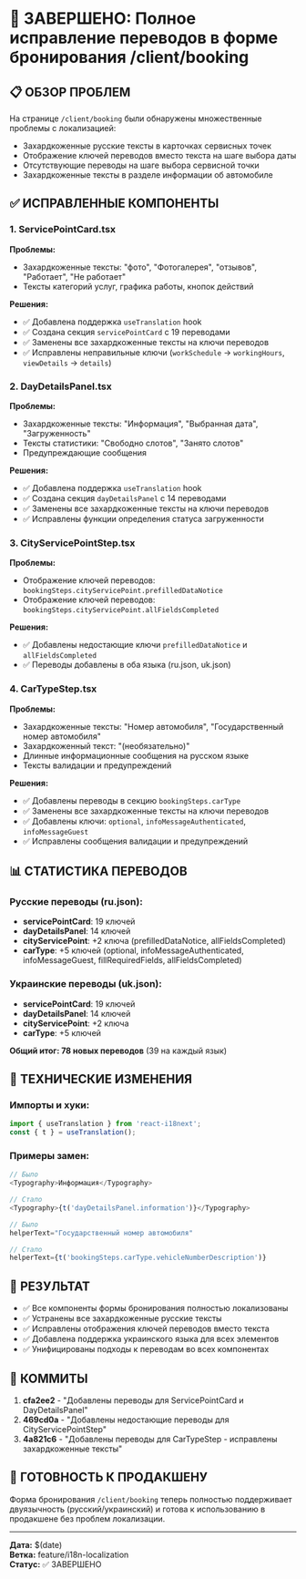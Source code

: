# 🎯 ЗАВЕРШЕНО: Полное исправление переводов в форме бронирования /client/booking

## 📋 ОБЗОР ПРОБЛЕМ
На странице `/client/booking` были обнаружены множественные проблемы с локализацией:
- Захардкоженные русские тексты в карточках сервисных точек
- Отображение ключей переводов вместо текста на шаге выбора даты
- Отсутствующие переводы на шаге выбора сервисной точки
- Захардкоженные тексты в разделе информации об автомобиле

## ✅ ИСПРАВЛЕННЫЕ КОМПОНЕНТЫ

### 1. ServicePointCard.tsx
**Проблемы:**
- Захардкоженные тексты: "фото", "Фотогалерея", "отзывов", "Работает", "Не работает"
- Тексты категорий услуг, графика работы, кнопок действий

**Решения:**
- ✅ Добавлена поддержка `useTranslation` hook
- ✅ Создана секция `servicePointCard` с 19 переводами
- ✅ Заменены все захардкоженные тексты на ключи переводов
- ✅ Исправлены неправильные ключи (`workSchedule` → `workingHours`, `viewDetails` → `details`)

### 2. DayDetailsPanel.tsx
**Проблемы:**
- Захардкоженные тексты: "Информация", "Выбранная дата", "Загруженность"
- Тексты статистики: "Свободно слотов", "Занято слотов"
- Предупреждающие сообщения

**Решения:**
- ✅ Добавлена поддержка `useTranslation` hook
- ✅ Создана секция `dayDetailsPanel` с 14 переводами
- ✅ Заменены все захардкоженные тексты на ключи переводов
- ✅ Исправлены функции определения статуса загруженности

### 3. CityServicePointStep.tsx
**Проблемы:**
- Отображение ключей переводов: `bookingSteps.cityServicePoint.prefilledDataNotice`
- Отображение ключей переводов: `bookingSteps.cityServicePoint.allFieldsCompleted`

**Решения:**
- ✅ Добавлены недостающие ключи `prefilledDataNotice` и `allFieldsCompleted`
- ✅ Переводы добавлены в оба языка (ru.json, uk.json)

### 4. CarTypeStep.tsx
**Проблемы:**
- Захардкоженные тексты: "Номер автомобиля", "Государственный номер автомобиля"
- Захардкоженный текст: "(необязательно)"
- Длинные информационные сообщения на русском языке
- Тексты валидации и предупреждений

**Решения:**
- ✅ Добавлены переводы в секцию `bookingSteps.carType`
- ✅ Заменены все захардкоженные тексты на ключи переводов
- ✅ Добавлены ключи: `optional`, `infoMessageAuthenticated`, `infoMessageGuest`
- ✅ Исправлены сообщения валидации и предупреждений

## 📊 СТАТИСТИКА ПЕРЕВОДОВ

### Русские переводы (ru.json):
- **servicePointCard**: 19 ключей
- **dayDetailsPanel**: 14 ключей  
- **cityServicePoint**: +2 ключа (prefilledDataNotice, allFieldsCompleted)
- **carType**: +5 ключей (optional, infoMessageAuthenticated, infoMessageGuest, fillRequiredFields, allFieldsCompleted)

### Украинские переводы (uk.json):
- **servicePointCard**: 19 ключей
- **dayDetailsPanel**: 14 ключей
- **cityServicePoint**: +2 ключа
- **carType**: +5 ключей

**Общий итог: 78 новых переводов** (39 на каждый язык)

## 🔧 ТЕХНИЧЕСКИЕ ИЗМЕНЕНИЯ

### Импорты и хуки:
```typescript
import { useTranslation } from 'react-i18next';
const { t } = useTranslation();
```

### Примеры замен:
```typescript
// Было
<Typography>Информация</Typography>

// Стало  
<Typography>{t('dayDetailsPanel.information')}</Typography>

// Было
helperText="Государственный номер автомобиля"

// Стало
helperText={t('bookingSteps.carType.vehicleNumberDescription')}
```

## 🎯 РЕЗУЛЬТАТ
- ✅ Все компоненты формы бронирования полностью локализованы
- ✅ Устранены все захардкоженные русские тексты
- ✅ Исправлены отображения ключей переводов вместо текста
- ✅ Добавлена поддержка украинского языка для всех элементов
- ✅ Унифицированы подходы к переводам во всех компонентах

## 📁 КОММИТЫ
1. **cfa2ee2** - "Добавлены переводы для ServicePointCard и DayDetailsPanel"
2. **469cd0a** - "Добавлены недостающие переводы для CityServicePointStep"  
3. **4a821c6** - "Добавлены переводы для CarTypeStep - исправлены захардкоженные тексты"

## 🚀 ГОТОВНОСТЬ К ПРОДАКШЕНУ
Форма бронирования `/client/booking` теперь полностью поддерживает двуязычность (русский/украинский) и готова к использованию в продакшене без проблем локализации.

---
**Дата:** $(date)  
**Ветка:** feature/i18n-localization  
**Статус:** ✅ ЗАВЕРШЕНО 